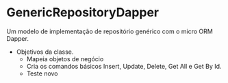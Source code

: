 # GenericRepositoryDapper
Um modelo de implementação de repositório genérico com o micro ORM Dapper.
- Objetivos da classe.
  - Mapeia objetos de negócio
  - Cria os comandos básicos Insert, Update, Delete, Get All e Get By Id.
  - Teste novo
